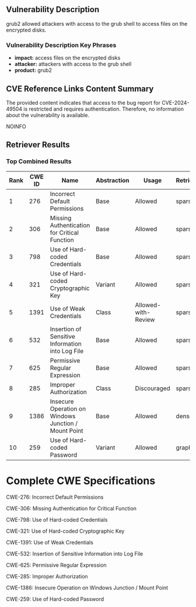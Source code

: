 ## Vulnerability Description
grub2 allowed attackers with access to the grub shell to access files on the encrypted disks.

### Vulnerability Description Key Phrases
- **impact:** access files on the encrypted disks
- **attacker:** attackers with access to the grub shell
- **product:** grub2

## CVE Reference Links Content Summary
The provided content indicates that access to the bug report for CVE-2024-49504 is restricted and requires authentication. Therefore, no information about the vulnerability is available.

NOINFO

## Retriever Results

### Top Combined Results

| Rank | CWE ID | Name | Abstraction | Usage  | Retrievers | Individual Scores |
|------|--------|------|-------------|-------|------------|-------------------|
| 1 | 276 | Incorrect Default Permissions | Base | Allowed | sparse | 0.050 |
| 2 | 306 | Missing Authentication for Critical Function | Base | Allowed | sparse | 0.037 |
| 3 | 798 | Use of Hard-coded Credentials | Base | Allowed | sparse | 0.036 |
| 4 | 321 | Use of Hard-coded Cryptographic Key | Variant | Allowed | sparse | 0.035 |
| 5 | 1391 | Use of Weak Credentials | Class | Allowed-with-Review | sparse | 0.035 |
| 6 | 532 | Insertion of Sensitive Information into Log File | Base | Allowed | sparse | 0.033 |
| 7 | 625 | Permissive Regular Expression | Base | Allowed | sparse | 0.033 |
| 8 | 285 | Improper Authorization | Class | Discouraged | sparse | 0.033 |
| 9 | 1386 | Insecure Operation on Windows Junction / Mount Point | Base | Allowed | dense | 0.425 |
| 10 | 259 | Use of Hard-coded Password | Variant | Allowed | graph | 0.003 |



# Complete CWE Specifications

CWE-276: Incorrect Default Permissions

CWE-306: Missing Authentication for Critical Function

CWE-798: Use of Hard-coded Credentials

CWE-321: Use of Hard-coded Cryptographic Key

CWE-1391: Use of Weak Credentials

CWE-532: Insertion of Sensitive Information into Log File

CWE-625: Permissive Regular Expression

CWE-285: Improper Authorization

CWE-1386: Insecure Operation on Windows Junction / Mount Point

CWE-259: Use of Hard-coded Password